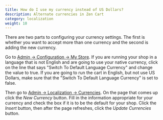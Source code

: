 ```yaml
---
title: How do I use my currency instead of US Dollars? 
description: Alternate currencies in Zen Cart 
category: localization
weight: 10
---
```


There are two parts to configuring your currency settings. The first is whether you want to accept more than one currency and the second is adding the new currency.

Go to [Admin -> Configuration -> My Store](/user/admin_pages/configuration/configuration_mystore/).
If you are running your shop in a language that is not English and are going to use your native currency, click on the line that says "Switch To Default Language Currency" and change the value to true. If you are going to run the cart in English, but not use US Dollars, make sure that the "Switch To Default Language Currency" is set to false.

Then go to [Admin -> Localization -> Currencies](/user/admin_pages/localization/currencies/).  On the page that comes up click the *New Currency* button. Fill in the information appropriate for your currency and check the box if it is to be the default for your shop. Click the *Insert* button, then after the page refreshes, click the *Update Currencies* button.


 
